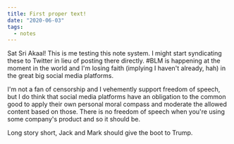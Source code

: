 ```yaml
---
title: First proper text!
date: "2020-06-03"
tags:
  - notes
---
```


Sat Sri Akaal! This is me testing this note system. I might start syndicating these to Twitter in lieu of posting there directly. #BLM is happening at the moment in the world and I'm losing faith (implying I haven't already, hah) in the great big social media platforms.

I'm not a fan of censorship and I vehemently support freedom of speech, but I do think that social media platforms have an obligation to the common good to apply their own personal moral compass and moderate the allowed content based on those. There is no freedom of speech when you're using some company's product and so it should be.

Long story short, Jack and Mark should give the boot to Trump.